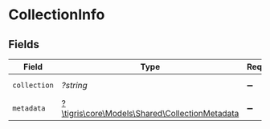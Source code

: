 # CollectionInfo


## Fields

| Field                                                                                       | Type                                                                                        | Required                                                                                    | Description                                                                                 |
| ------------------------------------------------------------------------------------------- | ------------------------------------------------------------------------------------------- | ------------------------------------------------------------------------------------------- | ------------------------------------------------------------------------------------------- |
| `collection`                                                                                | *?string*                                                                                   | :heavy_minus_sign:                                                                          | Collection name.                                                                            |
| `metadata`                                                                                  | [?\tigris\core\Models\Shared\CollectionMetadata](../../Models/Shared/CollectionMetadata.md) | :heavy_minus_sign:                                                                          | N/A                                                                                         |
